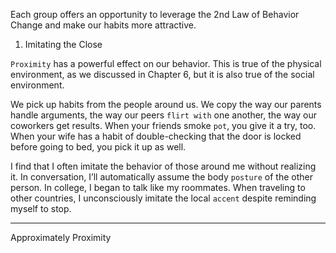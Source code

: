 Each group offers an opportunity to leverage the 2nd Law of
Behavior Change and make our habits more attractive.

1. Imitating the Close
   
`Proximity` has a powerful effect on our behavior. This is true of the
physical environment, as we discussed in Chapter 6, but it is also true
of the social environment.

We pick up habits from the people around us. We copy the way our
parents handle arguments, the way our peers `flirt with` one another,
the way our coworkers get results. When your friends smoke `pot`, you
give it a try, too. When your wife has a habit of double-checking that
the door is locked before going to bed, you pick it up as well.

I find that I often imitate the behavior of those around me without
realizing it. In conversation, I’ll automatically assume the body
`posture` of the other person. In college, I began to talk like my
roommates. When traveling to other countries, I unconsciously imitate
the local `accent` despite reminding myself to stop.

----
Approximately Proximity
